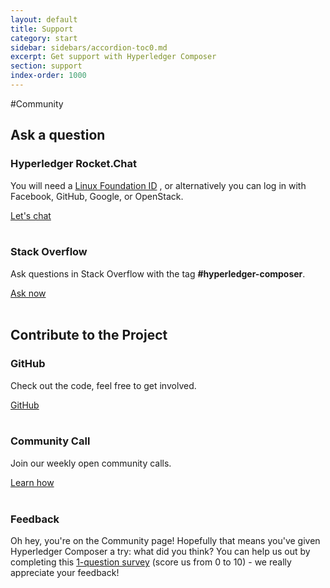```yaml
---
layout: default
title: Support
category: start
sidebar: sidebars/accordion-toc0.md
excerpt: Get support with Hyperledger Composer
section: support
index-order: 1000
---
```


#Community

## Ask a question

### Hyperledger Rocket.Chat

You will need a [Linux Foundation ID](https://identity.linuxfoundation.org/) , or alternatively you can log in with Facebook, GitHub, Google, or OpenStack.

<a href="https://chat.hyperledger.org/channel/composer" class="support-button primary">Let's chat</a>
<br><br>

### Stack Overflow

Ask questions in Stack Overflow with the tag **#hyperledger-composer**.

<a href="http://stackoverflow.com/questions/tagged/hyperledger-composer" class="support-button primary">Ask now</a>
<br><br>

## Contribute to the Project

### GitHub

Check out the code, feel free to get involved.

<a href="https://github.com/hyperledger/composer" class="support-button primary">GitHub</a>
<br><br>

### Community Call

Join our weekly open community calls.

<a href="https://github.com/hyperledger/composer/wiki/" class="support-button primary">Learn how</a>
<br><br>

### Feedback

Oh hey, you're on the Community page!  Hopefully that means you've given Hyperledger Composer a try: what did you think?
You can help us out by completing this [1-question survey](https://goo.gl/forms/7YPMLP2LTN2hjIRk2) (score us from 0 to 10) - we really appreciate your feedback!
